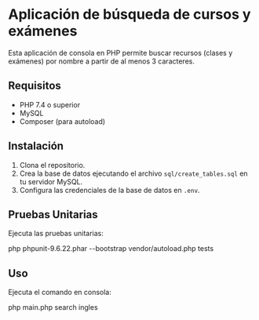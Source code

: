 # Aplicación de búsqueda de cursos y exámenes

Esta aplicación de consola en PHP permite buscar recursos (clases y exámenes) por nombre a partir de al menos 3 caracteres.

## Requisitos

- PHP 7.4 o superior
- MySQL
- Composer (para autoload)

## Instalación

1. Clona el repositorio.
2. Crea la base de datos ejecutando el archivo `sql/create_tables.sql` en tu servidor MySQL.
3. Configura las credenciales de la base de datos en `.env`.

## Pruebas Unitarias
Ejecuta las pruebas unitarias:

php phpunit-9.6.22.phar --bootstrap vendor/autoload.php tests

## Uso

Ejecuta el comando en consola:

php main.php search ingles

